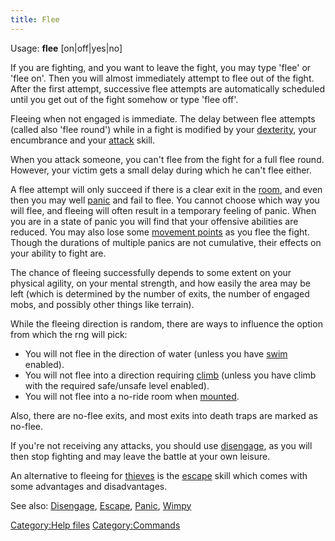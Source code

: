 ```yaml
---
title: Flee
---
```


Usage: **flee** \[on\|off\|yes\|no\]

If you are fighting, and you want to leave the fight, you may type
'flee' or 'flee on'. Then you will almost immediately attempt to flee
out of the fight. After the first attempt, successive flee attempts are
automatically scheduled until you get out of the fight somehow or type
'flee off'.

Fleeing when not engaged is immediate. The delay between flee attempts
(called also 'flee round') while in a fight is modified by your
[dexterity](dexterity "wikilink"), your encumbrance and your
[attack](attack "wikilink") skill.

When you attack someone, you can't flee from the fight for a full flee
round. However, your victim gets a small delay during which he can't
flee either.

A flee attempt will only succeed if there is a clear exit in the
[room](room "wikilink"), and even then you may well
[panic](panic "wikilink") and fail to flee. You cannot choose which way
you will flee, and fleeing will often result in a temporary feeling of
panic. When you are in a state of panic you will find that your
offensive abilities are reduced. You may also lose some [movement
points](movement_points "wikilink") as you flee the fight. Though the
durations of multiple panics are not cumulative, their effects on your
ability to fight are.

The chance of fleeing successfully depends to some extent on your
physical agility, on your mental strength, and how easily the area may
be left (which is determined by the number of exits, the number of
engaged mobs, and possibly other things like terrain).

While the fleeing direction is random, there are ways to influence the
option from which the rng will pick:

- You will not flee in the direction of water (unless you have
  [swim](swim "wikilink") enabled).
- You will not flee into a direction requiring [climb](climb "wikilink")
  (unless you have climb with the required safe/unsafe level enabled).
- You will not flee into a no-ride room when
  [mounted](Mount "wikilink").

Also, there are no-flee exits, and most exits into death traps are
marked as no-flee.

If you're not receiving any attacks, you should use
[disengage](disengage "wikilink"), as you will then stop fighting and
may leave the battle at your own leisure.

An alternative to fleeing for [thieves](Thief "wikilink") is the
[escape](escape "wikilink") skill which comes with some advantages and
disadvantages.

See also: [Disengage](Disengage "wikilink"),
[Escape](Escape "wikilink"), [Panic](Panic "wikilink"),
[Wimpy](Wimpy "wikilink")

[Category:Help files](Category:Help_files "wikilink")
[Category:Commands](Category:Commands "wikilink")